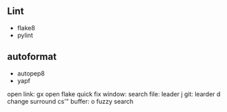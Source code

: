 ## Lint

* flake8
* pylint

## autoformat

* autopep8
* yapf


open link: gx
open flake quick fix window: <F7>
search file: leader j
git: learder d
change surround cs'"
buffer: <leader>o
fuzzy search <C-t>
